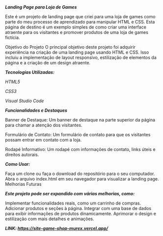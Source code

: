 ***Landing Page para Loja de Games***


Este é um projeto de landing page que criei para uma loja de games como parte do meu processo de aprendizado para manipular HTML e CSS. Esta página de destino é um exemplo simples de como criar uma interface atraente para os visitantes e promover produtos de uma loja de games fictícia.

Objetivo do Projeto
O principal objetivo deste projeto foi adquirir experiência na criação de uma landing page usando HTML e CSS. Isso incluiu a implementação de layout responsivo, estilização de elementos da página e a criação de um design atraente.

***Tecnologias Utilizadas:***

*HTML5*

*CSS3*

*Visual Studio Code*


***Funcionalidades e Destaques***

Banner de Destaque: 
Um banner de destaque na parte superior da página para chamar a atenção dos visitantes.

Formulário de Contato: 
Um formulário de contato para que os visitantes possam entrar em contato com a loja.

Rodapé Informativo:
Um rodapé com informações de contato, links úteis e direitos autorais.

***Como Usar:***

Faça um clone ou faça o download do repositório para o seu computador.
Abra o arquivo index.html em seu navegador para visualizar a landing page.
Melhorias Futuras


***Este projeto pode ser expandido com várias melhorias, como:***

Implementar funcionalidades reais, como um carrinho de compras.
Adicionar produtos e seções à página.
Integrar com uma base de dados para exibir informações de produtos dinamicamente.
Aprimorar o design e estilização com mais detalhes e animações.


***LINK: https://site-game-shop-murex.vercel.app/***
